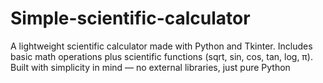 # Simple-scientific-calculator
A lightweight scientific calculator made with Python and Tkinter. Includes basic math operations plus scientific functions (sqrt, sin, cos, tan, log, π). Built with simplicity in mind — no external libraries, just pure Python
